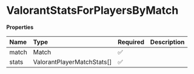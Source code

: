 # ValorantStatsForPlayersByMatch

**Properties**

| Name  | Type                       | Required | Description |
| :---- | :------------------------- | :------- | :---------- |
| match | Match                      | ✅       |             |
| stats | ValorantPlayerMatchStats[] | ✅       |             |
